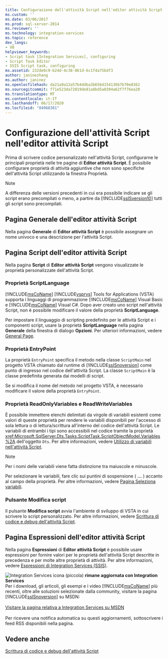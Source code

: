 ```yaml
---
title: Configurazione dell'attività Script nell'editor attività Script | Microsoft Docs
ms.custom: ''
ms.date: 03/06/2017
ms.prod: sql-server-2014
ms.reviewer: ''
ms.technology: integration-services
ms.topic: reference
dev_langs:
- VB
helpviewer_keywords:
- Script task [Integration Services], configuring
- Script Task Editor
- SSIS Script task, configuring
ms.assetid: 232de0c9-b24d-4c38-861d-6c1f4a75bdf3
author: janinezhang
ms.author: janinez
ms.openlocfilehash: da21a9a12a57b4ddba3b656d154136b7b70e8362
ms.sourcegitcommit: f71e523da72019de81a8bd5a0394a62f7f76ea20
ms.translationtype: MT
ms.contentlocale: it-IT
ms.lasthandoff: 06/17/2020
ms.locfileid: "84968381"
---
```

# <a name="configuring-the-script-task-in-the-script-task-editor"></a>Configurazione dell'attività Script nell'editor attività Script
  Prima di scrivere codice personalizzato nell'attività Script, configurarne le principali proprietà nelle tre pagine di **Editor attività Script**. È possibile configurare proprietà di attività aggiuntive che non sono specifiche dell'attività Script utilizzando la finestra Proprietà.

> [!NOTE]
>  A differenza delle versioni precedenti in cui era possibile indicare se gli script erano precompilati o meno, a partire da [!INCLUDE[ssISversion10](../../../includes/ssisversion10-md.md)] tutti gli script sono precompilati.

## <a name="general-page-of-the-script-task-editor"></a>Pagina Generale dell'editor attività Script
 Nella pagina **Generale** di **Editor attività Script** è possibile assegnare un nome univoco e una descrizione per l'attività Script.

## <a name="script-page-of-the-script-task-editor"></a>Pagina Script dell'editor attività Script
 Nella pagina **Script** di **Editor attività Script** vengono visualizzate le proprietà personalizzate dell'attività Script.

### <a name="scriptlanguage-property"></a>Proprietà ScriptLanguage
 [!INCLUDE[msCoName](../../../includes/msconame-md.md)] [!INCLUDE[vsprvs](../../../includes/vsprvs-md.md)] Tools for Applications (VSTA) supporta i linguaggi di programmazione [!INCLUDE[msCoName](../../../includes/msconame-md.md)] Visual Basic e [!INCLUDE[msCoName](../../../includes/msconame-md.md)] Visual C#. Dopo aver creato uno script nell'attività Script, non è possibile modificare il valore della proprietà **ScriptLanguage**.

 Per impostare il linguaggio di scripting predefinito per le attività Script e i componenti script, usare la proprietà **ScriptLanguage** nella pagina **Generale** della finestra di dialogo **Opzioni**. Per ulteriori informazioni, vedere [General Page](../../general-page-of-integration-services-designers-options.md).

### <a name="entrypoint-property"></a>Proprietà EntryPoint
 La proprietà `EntryPoint` specifica il metodo nella classe `ScriptMain` nel progetto VSTA chiamato dal runtime di [!INCLUDE[ssISnoversion](../../../includes/ssisnoversion-md.md)] come punto di ingresso nel codice dell'attività Script. La classe `ScriptMain` è la classe predefinita generata dai modelli di script.

 Se si modifica il nome del metodo nel progetto VSTA, è necessario modificare il valore della proprietà `EntryPoint`.

### <a name="readonlyvariables-and-readwritevariables-properties"></a>Proprietà ReadOnlyVariables e ReadWriteVariables
 È possibile immettere elenchi delimitati da virgole di variabili esistenti come valori di queste proprietà per rendere le variabili disponibili per l'accesso di sola lettura o di lettura/scrittura all'interno del codice dell'attività Script. Le variabili di entrambi i tipi sono accessibili nel codice tramite la proprietà <xref:Microsoft.SqlServer.Dts.Tasks.ScriptTask.ScriptObjectModel.Variables%2A> dell'oggetto `Dts`. Per altre informazioni, vedere [Utilizzo di variabili nell'attività Script](../../extending-packages-scripting/task/using-variables-in-the-script-task.md).

> [!NOTE]
>  Per i nomi delle variabili viene fatta distinzione tra maiuscole e minuscole.

 Per selezionare le variabili, fare clic sui puntini di sospensione ( **...** ) accanto al campo della proprietà. Per altre informazioni, vedere [Pagina Seleziona variabili](../../control-flow/select-variables-page.md).

### <a name="edit-script-button"></a>Pulsante Modifica script
 Il pulsante **Modifica script** avvia l'ambiente di sviluppo di VSTA in cui scrivere lo script personalizzato. Per altre informazioni, vedere [Scrittura di codice e debug dell'attività Script](coding-and-debugging-the-script-task.md).

## <a name="expressions-page-of-the-script-task-editor"></a>Pagina Espressioni dell'editor attività Script
 Nella pagina **Espressioni** di **Editor attività Script** è possibile usare espressioni per fornire valori per le proprietà dell'attività Script descritte in precedenza e per molte altre proprietà di attività. Per altre informazioni, vedere [Espressioni di Integration Services &#40;SSIS&#41;](../../expressions/integration-services-ssis-expressions.md).

![Integration Services icona (piccola)](../../media/dts-16.gif "Icona di Integration Services (piccola)")  **rimane aggiornata con Integration Services**<br /> Per i download, gli articoli, gli esempi e i video [!INCLUDE[msCoName](../../../includes/msconame-md.md)] più recenti, oltre alle soluzioni selezionate dalla community, visitare la pagina [!INCLUDE[ssISnoversion](../../../includes/ssisnoversion-md.md)] su MSDN:<br /><br /> [Visitare la pagina relativa a Integration Services su MSDN](https://go.microsoft.com/fwlink/?LinkId=136655)<br /><br /> Per ricevere una notifica automatica su questi aggiornamenti, sottoscrivere i feed RSS disponibili nella pagina.

## <a name="see-also"></a>Vedere anche
 [Scrittura di codice e debug dell'attività Script](coding-and-debugging-the-script-task.md)


